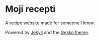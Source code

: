 # Moji recepti

A recipe website made for someone I know.

Powered by [Jekyll](https://jekyllrb.com/) and the [Gesko theme](https://github.com/DavideBrie/Gesko).